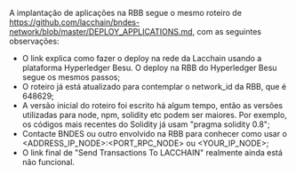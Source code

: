 A implantação de aplicações na RBB segue o mesmo roteiro de https://github.com/lacchain/bndes-network/blob/master/DEPLOY_APPLICATIONS.md, com as seguintes observações:

* O link explica como fazer o deploy na rede da Lacchain usando a plataforma Hyperledger Besu. O deploy na RBB do Hyperledger Besu segue os mesmos passos;
* O roteiro já está atualizado para contemplar o network_id da RBB, que é 648629;
* A versão inicial do roteiro foi escrito há algum tempo, então as versões utilizadas para node, npm, solidity etc podem ser maiores. Por exemplo, os códigos mais recentes do Solidity já usam "pragma solidity 0.8";
* Contacte BNDES ou outro envolvido na RBB para conhecer como usar o <ADDRESS_IP_NODE>:<PORT_RPC_NODE> ou <YOUR_IP_NODE>;
* O link final de "Send Transactions To LACCHAIN" realmente ainda está não funcional.

